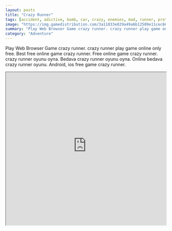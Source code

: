 ```yaml
---
layout: posts
title: "Crazy Runner"
tags: [accident, adictive, bomb, car, crazy, enemies, mad, runner, protect, jumper, horrorfiction, crossyroad, free, online, games, oyna, game, free, games, play, play, games]
image: "https://img.gamedistribution.com/3a11833e829a49a6b12509e11cec6697-512x384.jpeg"
summary: "Play Web Browser Game crazy runner. crazy runner play game online only free. Best free online game crazy runner. Free online game crazy runner. crazy runner oyunu oyna. Bedava crazy runner oyunu oyna. Online bedava crazy runner oyunu. Android, ios free game crazy runner."
category: "Adventure"
---
```


Play Web Browser Game crazy runner. crazy runner play game online only free. Best free online game crazy runner. Free online game crazy runner. crazy runner oyunu oyna. Bedava crazy runner oyunu oyna. Online bedava crazy runner oyunu. Android, ios free game crazy runner.

<iframe width="100%" height="480px;" src="https://html5.gamedistribution.com/3a11833e829a49a6b12509e11cec6697/"></iframe>